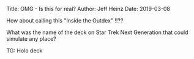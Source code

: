 Title: OMG - Is this for real?
Author: Jeff Heinz
Date: 2019-03-08

How about calling this "Inside the Outdex" !!??

What was the name of the deck on Star Trek Next Generation that could simulate any place?

TG: Holo deck
